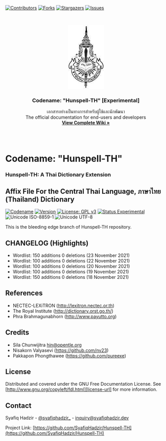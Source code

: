 <!-- PROJECT SHIELDS -->
<!--
*** I'm using markdown "reference style" links for readability.
*** Reference links are enclosed in brackets [ ] instead of parentheses ( ).
*** See the bottom of this document for the declaration of the reference variables
*** for contributors-url, forks-url, etc. This is an optional, concise syntax you may use.
*** https://www.markdownguide.org/basic-syntax/#reference-style-links
-->

[![Contributors][contributors-shield]][contributors-url]
[![Forks][forks-shield]][forks-url]
[![Stargazers][stars-shield]][stars-url]
[![Issues][issues-shield]][issues-url]

<!-- PROJECT LOGO -->
<br />
<p align="center">
  <a href="https://github.com/Hunspell-TH/Hunspell-TH">
    <img src="https://github.com/Hunspell-TH/Hunspell-TH/blob/experimental/assets/royinthai.jpg"
         alt="Inspired by Royal Society of Thailand"
         title="Inspired by Royal Society of Thailand"
         height="200" />
  </a>
  <h3 align="center">Codename: "Hunspell-TH" [Experimental]</h3>
  <p align="center">
    เอกสารอย่างเป็นทางการสำหรับผู้ใช้และนักพัฒนา<br />
    The official documentation for end-users and developers
    <br />
    <a href="https://hunspell-th.syafiqhadzir.dev/"><strong>View Complete Wiki »</strong></a>
    <br />
  </p>
</p>

<br /><br />

# Codename: "Hunspell-TH"

### Hunspell-TH: A Thai Dictionary Extension

## Affix File For the Central Thai Language, ภาษาไทย (Thailand) Dictionary

[![Codename](https://img.shields.io/badge/Codename-Hunspell--TH-black.svg?longCache=true)](https://academic.syafiqhadzir.com/en-MY/research/) [![Version](https://img.shields.io/badge/Version-0.1e-yellowgreen.svg?longCache=true)](https://github.com/SyafiqHadzir/hunspell-th/tree/master/Release) [![License: GPL v3](https://img.shields.io/badge/License-GPL%20v3-blue.svg?longCache=true)](https://www.gnu.org/licenses/gpl-3.0) [![Status Experimental](https://img.shields.io/badge/Status-Experimental-black.svg?longCache=true)](https://github.com/SyafiqHadzir/hunspell-th/releases) ![Unicode ISO-8859-1](https://img.shields.io/badge/Unicode-UTF--8-green.svg?longCache=true) ![Unicode UTF-8](https://img.shields.io/badge/Wordlist-39792%20words-green.svg?longCache=true)

This is the bleeding edge branch of Hunspell-TH repository.

<!-- CHANGELOG (Highlights) -->

## CHANGELOG (Highlights)

- Wordlist: 150 additions 0 deletions (23 November 2021)
- Wordlist: 100 additions 0 deletions (22 November 2021)
- Wordlist: 100 additions 0 deletions (20 November 2021)
- Wordlist: 100 additions 0 deletions (19 November 2021)
- Wordlist: 150 additions 0 deletions (18 November 2021)

<!-- References -->

## References

- NECTEC-LEXiTRON (http://lexitron.nectec.or.th)
- The Royal Institute (http://dictionary.orst.go.th/)
- Phra Brahmagunabhorn (http://www.payutto.org)

<!-- CREDITS -->

## Credits

- Sila Chunwijitra <hin@opentle.org>
- Nisakorn Valyasevi (https://github.com/nv23)
- Pakkapon Phongthawee (https://github.com/pureexe)

<!-- LICENSE -->

## License

Distributed and covered under the GNU Free Documentation License. See [http://www.gnu.org/copyleft/fdl.html][license-url] for more information.

<!-- CONTACT -->

## Contact

Syafiq Hadzir - [@syafiqhadzir\_](https://twitter.com/syafiqhadzir_) - inquiry@syafiqhadzir.dev

Project Link: [https://github.com/SyafiqHadzir/Hunspell-TH](https://github.com/SyafiqHadzir/Hunspell-TH)

<!-- MARKDOWN LINKS & IMAGES -->
<!-- https://www.markdownguide.org/basic-syntax/#reference-style-links -->

[contributors-shield]: https://img.shields.io/github/contributors/SyafiqHadzir/Hunspell-TH.svg?style=flat-square
[contributors-url]: https://github.com/SyafiqHadzir/Hunspell-TH/graphs/contributors
[forks-shield]: https://img.shields.io/github/forks/SyafiqHadzir/Hunspell-TH.svg?style=flat-square
[forks-url]: https://github.com/SyafiqHadzir/Hunspell-TH/network/members
[stars-shield]: https://img.shields.io/github/stars/SyafiqHadzir/Hunspell-TH.svg?style=flat-square
[stars-url]: https://github.com/SyafiqHadzir/Hunspell-TH/stargazers
[issues-shield]: https://img.shields.io/github/issues/SyafiqHadzir/Hunspell-TH.svg?style=flat-square
[issues-url]: https://github.com/SyafiqHadzir/Hunspell-TH/issues
[license-url]: http://www.gnu.org/copyleft/fdl.html
